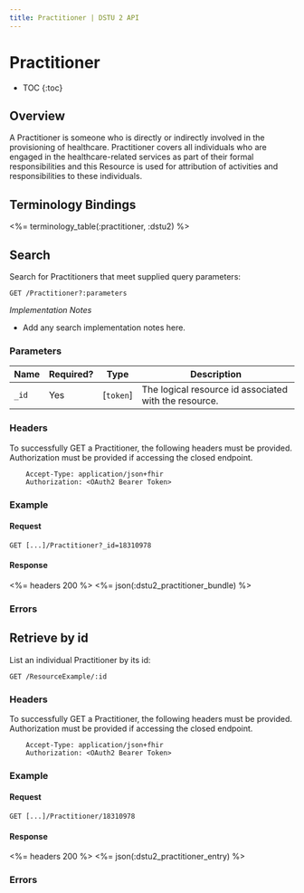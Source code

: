 ```yaml
---
title: Practitioner | DSTU 2 API
---
```


# Practitioner

* TOC
{:toc}

## Overview

A Practitioner is someone who is directly or indirectly involved in the provisioning of healthcare. Practitioner covers all individuals who are engaged in the healthcare-related services as part of their formal responsibilities and this Resource is used for attribution of activities and responsibilities to these individuals.

## Terminology Bindings

<%= terminology_table(:practitioner, :dstu2) %>

## Search

Search for Practitioners that meet supplied query parameters:

    GET /Practitioner?:parameters

_Implementation Notes_

* Add any search implementation notes here.

### Parameters

 Name         | Required?                             | Type          | Description
--------------|---------------------------------------|---------------|------------------------------------------------------------------------------------
 `_id`        | Yes                                   | [`token`]     | The logical resource id associated with the resource.

### Headers

To successfully GET a Practitioner, the following headers must be provided. Authorization must be provided if accessing the closed endpoint.

        Accept-Type: application/json+fhir
        Authorization: <OAuth2 Bearer Token>

### Example

#### Request

    GET [...]/Practitioner?_id=18310978

#### Response
<%= headers 200 %>
<%= json(:dstu2_practitioner_bundle) %>

### Errors

[//]: # (Errors is a required field. Must point to the common errors atleast.)

## Retrieve by id

List an individual Practitioner by its id:

    GET /ResourceExample/:id

### Headers

To successfully GET a Practitioner, the following headers must be provided. Authorization must be provided if accessing the closed endpoint.

        Accept-Type: application/json+fhir
        Authorization: <OAuth2 Bearer Token>

### Example

#### Request

    GET [...]/Practitioner/18310978

#### Response

<%= headers 200 %>
<%= json(:dstu2_practitioner_entry) %>

### Errors

[//]: # (Errors is a required field. Must point to the common errors atleast.)
